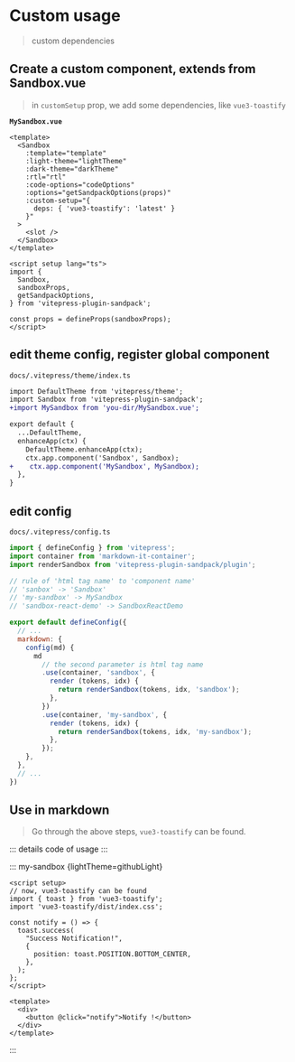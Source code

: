 <script setup>
import deps from '../codes/custom-usage/Deps.ts';
</script>

# Custom usage

> custom dependencies

## Create a custom component, extends from Sandbox.vue

> in `customSetup` prop, we add some dependencies, like `vue3-toastify`

**`MySandbox.vue`**

```vue
<template>
  <Sandbox
    :template="template"
    :light-theme="lightTheme"
    :dark-theme="darkTheme"
    :rtl="rtl"
    :code-options="codeOptions"
    :options="getSandpackOptions(props)"
    :custom-setup="{
      deps: { 'vue3-toastify': 'latest' }
    }"
  >
    <slot />
  </Sandbox>
</template>

<script setup lang="ts">
import {
  Sandbox,
  sandboxProps,
  getSandpackOptions,
} from 'vitepress-plugin-sandpack';

const props = defineProps(sandboxProps);
</script>
```

## edit theme config, register global component

`docs/.vitepress/theme/index.ts`

```diff
import DefaultTheme from 'vitepress/theme';
import Sandbox from 'vitepress-plugin-sandpack';
+import MySandbox from 'you-dir/MySandbox.vue';

export default {
  ...DefaultTheme,
  enhanceApp(ctx) {
    DefaultTheme.enhanceApp(ctx);
    ctx.app.component('Sandbox', Sandbox);
+    ctx.app.component('MySandbox', MySandbox);
  },
}
```

## edit config

`docs/.vitepress/config.ts`

```js
import { defineConfig } from 'vitepress';
import container from 'markdown-it-container';
import renderSandbox from 'vitepress-plugin-sandpack/plugin';

// rule of 'html tag name' to 'component name'
// 'sanbox' -> 'Sandbox'
// 'my-sandbox' -> MySandbox
// 'sandbox-react-demo' -> SandboxReactDemo

export default defineConfig({
  // ...
  markdown: {
    config(md) {
      md
        // the second parameter is html tag name
        .use(container, 'sandbox', {
          render (tokens, idx) {
            return renderSandbox(tokens, idx, 'sandbox');
          },
        })
        .use(container, 'my-sandbox', {
          render (tokens, idx) {
            return renderSandbox(tokens, idx, 'my-sandbox');
          },
        });
    },
  },
  // ...
})
```

## Use in markdown

> Go through the above steps, `vue3-toastify` can be found.

::: details code of usage
<CodePanel :value="deps" />
:::

::: my-sandbox {lightTheme=githubLight}
```vue /src/App.vue
<script setup>
// now, vue3-toastify can be found
import { toast } from 'vue3-toastify';
import 'vue3-toastify/dist/index.css';

const notify = () => {
  toast.success(
    "Success Notification!",
    {
      position: toast.POSITION.BOTTOM_CENTER,
    },
  );
};
</script>

<template>
  <div>
    <button @click="notify">Notify !</button>
  </div>
</template>
```
:::
